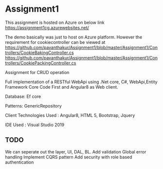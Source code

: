 # Assignment1

This assignment is hosted on Azure on below link
https://assignment1cg.azurewebsites.net/

The demo basically was just to host on Azure platform. However the requirement for cookiecontroller can be viewed at
https://github.com/pavanthakur/Assignment1/blob/master/Assignment1/Controllers/CookieBakingController.cs
https://github.com/pavanthakur/Assignment1/blob/master/Assignment1/Controllers/CookiePackingController.cs

Assignment for CRUD operation

Full implementation of a RESTful WebApi using .Net core, C#, WebApi,Entity Framework Core Code First and Angular8 as Web client. 

Database: Ef core

Patterns: GenericRepository

Client Technologies Used : Angular8, HTML 5, Bootstrap, Jquery

IDE Used : Visual Studio 2019

TODO
----------------------------------------------------------
We can seperate out the layer, UI, DAL, BL.
Add validation
Global error handling
Implement CQRS pattern
Add security with role based authentication

